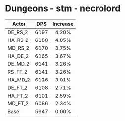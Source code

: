 # Dungeons - stm - necrolord
| Actor | DPS | Increase |
|---|:---:|:---:|
|DE_RS_2|6197|4.20%|
|HA_RS_2|6188|4.05%|
|MD_RS_2|6170|3.75%|
|HA_DE_2|6165|3.67%|
|DE_MD_2|6141|3.26%|
|RS_FT_2|6141|3.26%|
|HA_MD_2|6126|3.01%|
|DE_FT_2|6108|2.71%|
|HA_FT_2|6101|2.59%|
|MD_FT_2|6086|2.34%|
|Base|5947|0.00%|
